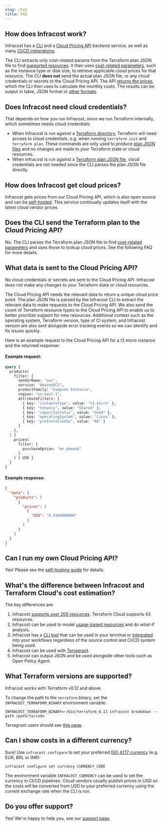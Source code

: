 ```yaml
---
slug: /faq
title: FAQ
---
```


## How does Infracost work?

Infracost has a [CLI](https://github.com/infracost/infracost) and a [Cloud Pricing API](https://github.com/infracost/cloud-pricing-api) backend service, as well as many [CI/CD integrations](/docs/integrations/cicd).

The CLI extracts only cost-related params from the Terraform plan JSON file to find [supported resources](/docs/supported_resources/overview). It then uses [cost-related parameters](/docs/faq#example-request), such as the instance type or disk size, to retrieve applicable cloud prices for that resource. The CLI **does not** send the actual plan JSON file, or any cloud credentials or secrets to the Cloud Pricing API. The API [returns the prices](/docs/faq#example-response), which the CLI then uses to calculate the monthly costs. The results can be output in table, JSON format or [other formats](/docs/features/cli_commands/#combined-output-formats).

## Does Infracost need cloud credentials?

That depends on how you run Infracost, since we run Terraform internally, which sometimes needs cloud credentials:
- When Infracost is run against a [Terraform directory](/docs/#option-1-terraform-directory), Terraform will need access to cloud credentials, e.g. when running `terraform init` and `terraform plan`. These commands are only used to produce [plan JSON files](https://www.terraform.io/docs/commands/show.html#json-output) and no changes are made to your Terraform state or cloud resources.
- When Infracost is run against a [Terraform plan JSON file](/docs/#option-2-terraform-plan-json), cloud credentials are not needed since the CLI parses the plan JSON file directly.

## How does Infracost get cloud prices?

Infracost gets prices from our Cloud Pricing API, which is also open source and can be [self-hosted](/docs/cloud_pricing_api/self_hosted). This service continually updates itself with the latest cloud vendor prices.

## Does the CLI send the Terraform plan to the Cloud Pricing API?

No. The CLI parses the Terraform plan JSON file to find [cost-related parameters](/docs/faq#example-request) and uses those to lookup cloud prices. See the following FAQ for more details.

## What data is sent to the Cloud Pricing API?

No cloud credentials or secrets are sent to the Cloud Pricing API. Infracost does not make any changes to your Terraform state or cloud resources.

The Cloud Pricing API needs the relevant data to return a unique cloud price point. The plan JSON file is parsed by the Infracost CLI to extract the relevant data to make requests to the Cloud Pricing API. We also send the count of Terraform resource types to the Cloud Pricing API to enable us to better prioritize support for new resources. Additional context such as the operating system, Terraform version, type of CI system, and Infracost version are also sent alongside error tracking events so we can identify and fix issues quickly.

Here is an example request to the Cloud Pricing API for a t3.micro instance and the returned response:

#### Example request:
```graphql
query {
  products(
    filter: {
      vendorName: "aws",
      service: "AmazonEC2",
      productFamily: "Compute Instance",
      region: "us-east-1",
      attributeFilters: [
        { key: "instanceType", value: "t3.micro" },
        { key: "tenancy", value: "Shared" },
        { key: "capacitystatus", value: "Used" },
        { key: "operatingSystem", value: "Linux" },
        { key: "preInstalledSw", value: "NA" }
      ]
    },
  ) {
    prices(
      filter: {
        purchaseOption: "on_demand"
      }
    ) { USD }
  }
}
```

#### Example response:
```json
{
  "data": {
    "products": [
      {
        "prices": [
          {
            "USD": "0.0104000000"
          }
        ]
      }
    ]
  }
}
```

## Can I run my own Cloud Pricing API?

Yes! Please see the [self-hosting guide](/docs/cloud_pricing_api/self_hosted) for details.

## What's the difference between Infracost and Terraform Cloud's cost estimation?

The key differences are:
1. Infracost [supports over 200 resources](/docs/supported_resources/overview). Terraform Cloud supports 43 resources.
2. Infracost can be used to model [usage-based resources](/docs/usage_based_resources) and do what-if analysis.
3. Infracost has a [CLI tool](/docs#installation) that can be used in your terminal or [integrated](/docs/integrations/cicd) into your workflows regardless of the source control and CI/CD system being used.
4. Infracost can be used with [Terragrunt](/docs/iac_tools/terragrunt).
5. Infracost can output JSON and be used alongside other tools such as Open Policy Agent.

## What Terraform versions are supported?

Infracost works with Terraform v0.12 and above.

To change the path to the `terraform` binary, set the `INFRACOST_TERRAFORM_BINARY` environment variable:
```shell
INFRACOST_TERRAFORM_BINARY=~/bin/terraform_0.13 infracost breakdown --path /path/to/code
```

Terragrunt users should see [this page](/docs/iac_tools/terragrunt).

## Can I show costs in a different currency?

Sure! Use `infracost configure` to set your preferred [ISO 4217 currency](https://en.wikipedia.org/wiki/ISO_4217#Active_codes) (e.g. EUR, BRL or INR):
```shell
infracost configure set currency CURRENCY_CODE
```

The environment variable `INFRACOST_CURRENCY` can be used to set the currency in CI/CD pipelines. Cloud vendors usually publish prices in USD so the costs will be converted from USD to your preferred currency using the current exchange rate when the CLI is run.

## Do you offer support?

Yes! We're happy to help you, see our [support page](/docs/support).
